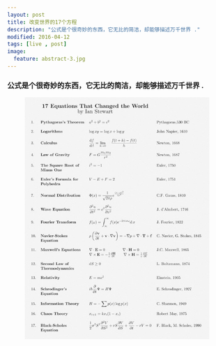 ```yaml
---
layout: post
title: 改变世界的17个方程
description: "公式是个很奇妙的东西，它无比的简洁，却能够描述万千世界 ."
modified: 2016-04-12
tags: [live , post]
image:
  feature: abstract-3.jpg
---
```


### 公式是个很奇妙的东西，它无比的简洁，却能够描述万千世界 .

<figure>
<a href="/images/other/live-17-Equation.jpg"><img src="/images/other/live-17-Equation.jpg" alt=""></a>
</figure>
 

